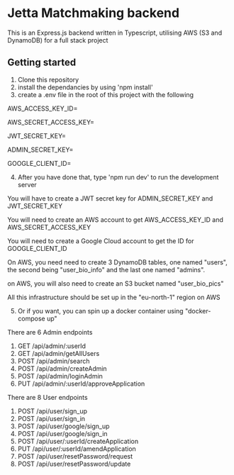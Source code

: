 # Jetta Matchmaking backend

This is an Express.js backend written in Typescript, utilising AWS (S3 and DynamoDB) for a full stack project

## Getting started

1) Clone this repository
2) install the dependancies by using 'npm install'
3) create a .env file in the root of this project with the following

AWS_ACCESS_KEY_ID=

AWS_SECRET_ACCESS_KEY=

JWT_SECRET_KEY=

ADMIN_SECRET_KEY=

GOOGLE_CLIENT_ID=


4) After you have done that, type 'npm run dev' to run the development server


You will have to create a JWT secret key for ADMIN_SECRET_KEY and JWT_SECRET_KEY

You will need to create an AWS account to get AWS_ACCESS_KEY_ID and AWS_SECRET_ACCESS_KEY

You will need to create a Google Cloud account to get the ID for GOOGLE_CLIENT_ID

On AWS, you need need to create 3 DynamoDB tables, one named "users", the second being "user_bio_info" and the last one named "admins".

on AWS, you will also need to create an S3 bucket named "user_bio_pics"

All this infrastructure should be set up in the "eu-north-1" region on AWS


5) Or if you want, you can spin up a docker container using "docker-compose up"

There are 6 Admin endpoints

1) GET /api/admin/:userId
2) GET /api/admin/getAllUsers
3) POST /api/admin/search
4) POST /api/admin/createAdmin
5) POST /api/admin/loginAdmin
6) PUT /api/admin/:userId/approveApplication

There are 8 User endpoints
1) POST /api/user/sign_up
2) POST /api/user/sign_in
3) POST /api/user/google/sign_up
4) POST /api/user/google/sign_in
5) POST /api/user/:userId/createApplication
6) PUT /api/user/:userId/amendApplication
7) POST /api/user/resetPassword/request
8) POST /api/user/resetPassword/update